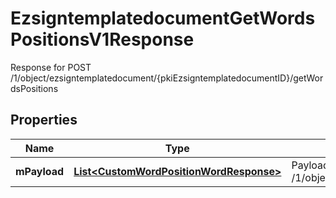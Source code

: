 

# EzsigntemplatedocumentGetWordsPositionsV1Response

Response for POST /1/object/ezsigntemplatedocument/{pkiEzsigntemplatedocumentID}/getWordsPositions

## Properties

| Name | Type | Description | Notes |
|------------ | ------------- | ------------- | -------------|
|**mPayload** | [**List&lt;CustomWordPositionWordResponse&gt;**](CustomWordPositionWordResponse.md) | Payload for POST /1/object/ezsigntemplatedocument/{pkiEzsigntemplatedocumentID}/getWordsPositions |  |



